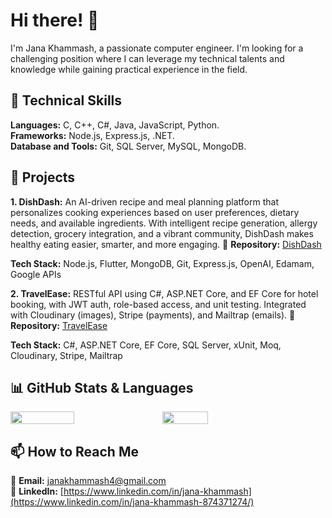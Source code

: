 # Hi there! 👋

I'm Jana Khammash, a passionate computer engineer. I'm looking for a challenging position where I can leverage my technical talents and knowledge while gaining practical experience in the field.

## 🚀 Technical Skills

**Languages:** C, C++, C#, Java, JavaScript, Python.  
**Frameworks:** Node.js, Express.js, .NET.  
**Database and Tools:** Git, SQL Server, MySQL, MongoDB.  

## 🌟 Projects

**1. DishDash:** An AI-driven recipe and meal planning platform that personalizes cooking experiences based on user preferences, dietary needs, and available ingredients. With intelligent recipe generation, allergy detection, grocery integration, and a vibrant community, DishDash makes healthy eating easier, smarter, and more engaging. 
📂 **Repository:** [DishDash](https://github.com/JanaKhammash3/DishDash)

**Tech Stack:** Node.js, Flutter, MongoDB, Git, Express.js, OpenAI, Edamam, Google APIs  

**2. TravelEase:** RESTful API using C#, ASP.NET Core, and EF Core for hotel booking, with JWT auth, role-based access, and unit testing. Integrated with Cloudinary (images), Stripe (payments), and Mailtrap (emails).
📂 **Repository:** [TravelEase](https://github.com/JanaKhammash3/TravelEase)

**Tech Stack:** C#, ASP.NET Core, EF Core, SQL Server, xUnit, Moq, Cloudinary, Stripe, Mailtrap 

## 📊 GitHub Stats & Languages

<div style="display: flex; gap: 16px; flex-wrap: wrap; align-items: center;">

  <img src="https://github-readme-stats.vercel.app/api?username=JanaKhammash3&show_icons=true&theme=radical" width="45%" />

  <img src="https://github-readme-stats.vercel.app/api/top-langs/?username=JanaKhammash3&layout=compact&theme=radical&langs_count=10&count_private=true" width="38%" />

</div>


## 📫 How to Reach Me

📧 **Email:** [janakhammash4@gmail.com](mailto:janakhammash4@gmail.com)  
💼 **LinkedIn:** [https://www.linkedin.com/in/jana-khammash](https://www.linkedin.com/in/jana-khammash-874371274/)

